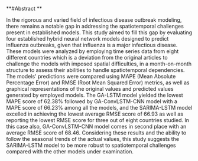 **#Abstract **

In the rigorous and varied field of infectious disease outbreak modeling, there remains a notable gap in addressing the spatiotemporal challenges present in established models. 
This study aimed to fill this gap by evaluating four established hybrid neural network models designed to predict influenza outbreaks, given that influenza is a major infectious disease. 
These models were analyzed by employing time series data from eight different countries which is a deviation from the original articles to challenge the models with imposed spatial difficulties, in a month-on-month structure to assess their abilities to handle spatiotemporal dependencies. 
The models' predictions were compared using MAPE (Mean Absolute Percentage Error) and RMSE (Root Mean Squared Error) metrics, as well as graphical representations of the original values and predicted values generated by employed models. 
The GA-LSTM model yielded the lowest MAPE score of 62.38% followed by GA-ConvLSTM-CNN model with a MAPE score of 66.23% among all the models, and the SARIMA-LSTM model excelled in achieving the lowest average RMSE score of 66.93 as well as reporting the lowest RMSE score for three out of eight countries studied. In this case also, GA-ConvLSTM-CNN model comes in second place with an average RMSE score of 68.46. 
Considering these results and the ability to follow the seasonal trends of the actual values, this study suggests the SARIMA-LSTM model to be more robust to spatiotemporal challenges compared with the other models under examination. 
